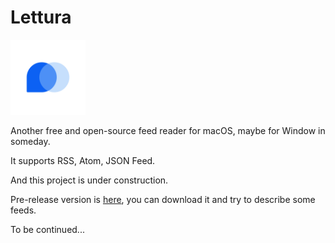 # Lettura 

<div>
  <img src="./icon.svg" width="120px"/>
</div>

Another free and open-source feed reader for macOS, maybe for Window in someday.

It supports RSS, Atom, JSON Feed.

And this project is under construction.

Pre-release version is [here](https://github.com/zhanglun/lettura/releases), you can download it and try to describe some feeds.

To be continued...
